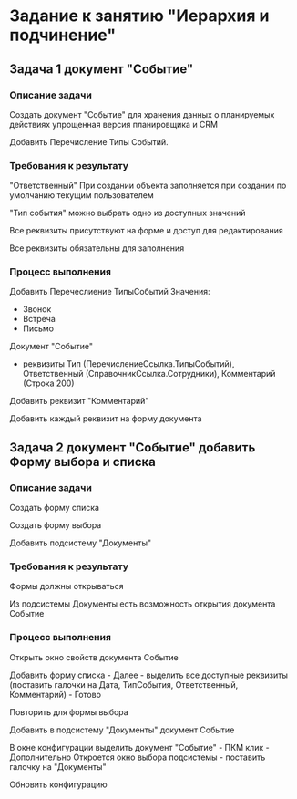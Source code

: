 # Задание к занятию "Иерархия и подчинение"

## Задача 1 документ "Событие"

### Описание задачи

Создать документ "Событие" для хранения данных о планируемых действиях
упрощенная версия планировщика и CRM

Добавить Перечисление Типы Событий.
### Требования к результату

"Ответственный"
При создании объекта 
заполняется при создании по умолчанию текущим пользователем

"Тип события"
можно выбрать одно из доступных значений

Все реквизиты присутствуют на форме и доступ для редактирования

Все реквизиты обязательны для заполнения

### Процесс выполнения

Добавить Перечеслиение ТипыСобытий
Значения:
- Звонок
- Встреча
- Письмо

Документ "Событие"
* реквизиты Тип (ПеречислениеСсылка.ТипыСобытий), Ответственный (СправочникСсылка.Сотрудники), Комментарий (Строка 200)

Добавить реквизит "Комментарий"

Добавить каждый реквизит на форму документа

## Задача 2 документ "Событие" добавить Форму выбора и списка

### Описание задачи

Создать форму списка

Создать форму выбора

Добавить подсистему "Документы"

### Требования к результату

Формы должны открываться

Из подсистемы Документы есть возможность открытия документа Событие

### Процесс выполнения

Открыть окно свойств документа Событие

Добавить форму списка - Далее -
выделить все доступные реквизиты (поставить галочки на Дата, ТипСобытия, Ответственный, Комментарий) - Готово

Повторить для формы выбора

Добавить в подсистему "Документы" документ Событие

В окне конфигурации выделить документ "Событие" - ПКМ клик - Дополнительно
Откроется окно выбора подсистемы - поставить галочку на "Документы"

Обновить конфигурацию
